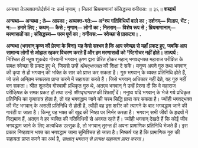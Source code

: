  

अन्यथा तेऽव्यक्तगतेर्दर्शनं न: कथं नृणाम् । नितरां म्रियमाणानां संसिद्धस्य वनीयस: ॥ ३६॥ **शब्दार्थ** 

**अन्यथा—** **अन्यथा** **; ते—** **आपका** **; अव्यक्त-गते:—** **अ²श्य गतिविधियों वाले का** **; दर्शनम्—** **मिलाप, भेंट** **; न:—** **हमारे लिए** **;** **कथम्—** **कैसे** **; नृणाम्—** **लोगों का** **; नितराम्—** **विशेष रूप से** **; म्रियमाणानाम्—** **मरणासन्नों का** **; संसिद्धस्य—** **परम पूर्ण का** **;** **वनीयस:—** **स्वेच्छा से प्राकट्य।** **.** 

**अन्यथा (भगवान् कृष्ण की प्रेरणा के बिना) यह कैसे सश्भव है कि आप स्वेच्छा से यहाँ** **प्रकट हुए, जबकि आप सामान्य लोगों से ओझल रहकर विचरण करते हैं और हम मरणासन्नों** **को ²ष्टिगोचर नहीं होते।** **तात्पर्य** : निश्चित ही महॢष शुकदेव गोस्वामी भगवान् कृष्ण द्वारा प्रेरित होकर महान् भगवद्भक्त महाराज परीक्षित के समक्ष स्वेच्छा से प्रकट हुए थे, जिससे उन्हें *श्रीमद्भागवत* की शिक्षा दे सकें। मनुष्य अपने गुरु तथा भगवान् की कृपा से ही भगवान् की भक्ति के सार को प्राप्त कर सकता है। गुरु भगवान् के व्यक्त प्रतिनिधि होते हैं, जो उसे अनि्तम सफलता प्राप्त करने में सहायता करते हैं। जिसे भगवान् अधिकार नहीं देते, वह गुरु नहीं बन सकता। श्रील शुकदेव गोस्वामी प्रधिकृत गुरु थे, अतएव भगवान् ने उन्हें प्रेरणा दी कि वे महाराज परीकि्षत के समक्ष प्रकट हों तथा उन्हें *श्रीमद्भागवत* की शिक्षाएँ दें। मनुष्य यदि भगवान् के भेजे गये प्रधिकृत प्रतिनिधि का कृपापात्र होता है, तो वह भगवद्धाम जाने की चरम सिद्धि प्राप्त कर सकता है। ज्योंही भगवद्भक्त की भेंट भगवान् के असली प्रतिनिधि से होती है, त्योंही वह इस शरीर को त्यागने के बाद भगवद्धाम जाने की गारंटी पा जाता है। किन्तु यह भक्त की खुद की निष्ठा पर निर्भर करता है। भगवान् सभी जीवों के हृदयों में विद्यमान हैं, अतएव वे हर व्यक्ति की गतिविधियों से अवगत रहते हैं। ज्योंही भगवान् देखते हैं कि कोई जीव भगवद्धाम जाने के लिए अत्यधिक उत्सुक है, तो भगवान् तुरन्त ही अपना प्रामाणिक प्रतिनिधि भेजते हैं। इस प्रकार निष्ठावान भक्त का भगवद्धाम जाना सुनिश्चित हो जाता है। निष्कर्ष यह है कि प्रामाणिक गुरु की सहायता प्राप्त करने का अर्थ है, *साक्षात् भगवान् से प्रत्यक्ष सहायता प्राप्त करना।* 